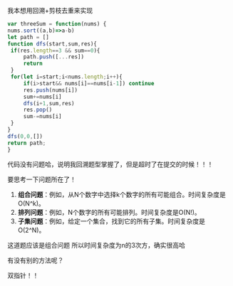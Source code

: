 我本想用回溯+剪枝去重来实现
```javaScript
var threeSum = function(nums) {
nums.sort((a,b)=>a-b)
let path = []
function dfs(start,sum,res){
 if(res.length==3 && sum==0){
     path.push([...res])
     return
 }
 for(let i=start;i<nums.length;i++){
     if(i>start&& nums[i]==nums[i-1]) continue
     res.push(nums[i])
     sum+=nums[i]
     dfs(i+1,sum,res)
     res.pop()
     sum-=nums[i]
 }
}
dfs(0,0,[])
return path;
}

```

代码没有问题哈，说明我回溯题型掌握了，但是超时了在提交的时候！！！

要思考一下问题所在了！

1. **组合问题**：例如，从N个数字中选择k个数字的所有可能组合。时间复杂度是O(N^k)。
2. **排列问题**：例如，N个数字的所有可能排列。时间复杂度是O(N!)。
3. **子集问题**：例如，给定一个集合，找到它的所有子集。时间复杂度是O(2^N)。

这道题应该是组合问题 所以时间复杂度为n的3次方，确实很高哈

有没有别的方法呢？

双指针！！
